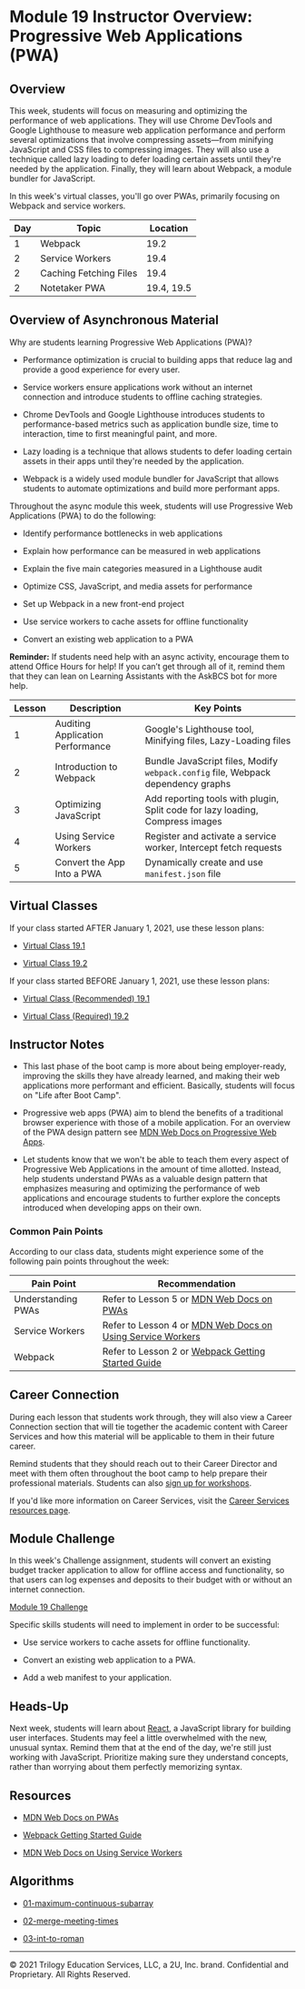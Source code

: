 # Module 19 Instructor Overview: Progressive Web Applications (PWA)

## Overview

This week, students will focus on measuring and optimizing the performance of web applications. They will use Chrome DevTools and Google Lighthouse to measure web application performance and perform several optimizations that involve compressing assets—from minifying JavaScript and CSS files to compressing images. They will also use a technique called lazy loading to defer loading certain assets until they're needed by the application. Finally, they will learn about Webpack, a module bundler for JavaScript.

In this week's virtual classes, you'll go over PWAs, primarily focusing on Webpack and service workers.


| Day  | Topic                  | Location   |
| ---  | ---                    | ---        |
| 1    | Webpack                | 19.2       |
| 2    | Service Workers        | 19.4       |
| 2    | Caching Fetching Files | 19.4       |
| 2    | Notetaker PWA          | 19.4, 19.5 |

## Overview of Asynchronous Material 

Why are students learning Progressive Web Applications (PWA)?

* Performance optimization is crucial to building apps that reduce lag and provide a good experience for every user.

* Service workers ensure applications work without an internet connection and introduce students to offline caching strategies.

* Chrome DevTools and Google Lighthouse introduces students to performance-based metrics such as application bundle size, time to interaction, time to first meaningful paint, and more.

* Lazy loading is a technique that allows students to defer loading certain assets in their apps until they're needed by the application.

* Webpack is a widely used module bundler for JavaScript that allows students to automate optimizations and build more performant apps.

Throughout the async module this week, students will use Progressive Web Applications (PWA) to do the following:

* Identify performance bottlenecks in web applications

* Explain how performance can be measured in web applications

* Explain the five main categories measured in a Lighthouse audit

* Optimize CSS, JavaScript, and media assets for performance

* Set up Webpack in a new front-end project

* Use service workers to cache assets for offline functionality

* Convert an existing web application to a PWA

**Reminder:** If students need help with an async activity, encourage them to attend Office Hours for help! If you can’t get through all of it, remind them that they can lean on Learning Assistants with the AskBCS bot for more help.

| Lesson           | Description                        | Key Points                                                                        |
| ---              | ---                                | ---                                                                               |
| 1                | Auditing Application Performance   | Google's Lighthouse tool, Minifying files, Lazy-Loading files                     |
| 2                | Introduction to Webpack            | Bundle JavaScript files, Modify `webpack.config` file, Webpack dependency graphs  |
| 3                | Optimizing JavaScript              | Add reporting tools with plugin, Split code for lazy loading, Compress images     |
| 4                | Using Service Workers              | Register and activate a service worker, Intercept fetch requests                  | 
| 5                | Convert the App Into a PWA         | Dynamically create and use `manifest.json` file                                   |

## Virtual Classes

If your class started AFTER January 1, 2021, use these lesson plans:

* [Virtual Class 19.1](./19.1-REQUIRED.md)

* [Virtual Class 19.2](./19.2-REQUIRED.md)

If your class started BEFORE January 1, 2021, use these lesson plans:

* [Virtual Class (Recommended) 19.1](./19.1-RECOMMENDED.md)

* [Virtual Class (Required) 19.2](./19.2-REQUIRED.md)

## Instructor Notes

* This last phase of the boot camp is more about being employer-ready, improving the skills they have already learned, and making their web applications more performant and efficient. Basically, students will focus on "Life after Boot Camp". 

* Progressive web apps (PWA) aim to blend the benefits of a traditional browser experience with those of a mobile application. For an overview of the PWA design pattern see [MDN Web Docs on Progressive Web Apps](https://developer.mozilla.org/en-US/docs/Web/Progressive_web_apps).

* Let students know that we won't be able to teach them every aspect of Progressive Web Applications in the amount of time allotted. Instead, help students understand PWAs as a valuable design pattern that emphasizes measuring and optimizing the performance of web applications and encourage students to further explore the concepts introduced when developing apps on their own.

### Common Pain Points

According to our class data, students might experience some of the following pain points throughout the week:

| Pain Point                          | Recommendation       |
| ---                                 | ---                  |
| Understanding PWAs                  | Refer to Lesson 5 or [MDN Web Docs on PWAs](https://developer.mozilla.org/en-US/docs/Web/Progressive_web_apps)                 |
| Service Workers                     | Refer to Lesson 4 or [MDN Web Docs on Using Service Workers](https://developer.mozilla.org/en-US/docs/Web/API/Service_Worker_API/Using_Service_Workers) |
| Webpack | Refer to Lesson 2 or [Webpack Getting Started Guide](https://webpack.js.org/guides/getting-started/) |

## Career Connection

During each lesson that students work through, they will also view a Career Connection section that will tie together the academic content with Career Services and how this material will be applicable to them in their future career.

Remind students that they should reach out to their Career Director and meet with them often throughout the boot camp to help prepare their professional materials. Students can also [sign up for workshops](https://careerservicesonlineevents.splashthat.com/).

If you'd like more information on Career Services, visit the [Career Services resources page](https://mycareerspot.org/).

## Module Challenge

In this week's Challenge assignment, students will convert an existing budget tracker application to allow for offline access and functionality, so that users can log expenses and deposits to their budget with or without an internet connection.

[Module 19 Challenge](../../01-Class-Content/19-PWA/02-Challenge)

Specific skills students will need to implement in order to be successful:

* Use service workers to cache assets for offline functionality.

* Convert an existing web application to a PWA.

* Add a web manifest to your application.

## Heads-Up

Next week, students will learn about [React](https://reactjs.org/), a JavaScript library for building user interfaces. Students may feel a little overwhelmed with the new, unusual syntax. Remind them that at the end of the day, we're still just working with JavaScript. Prioritize making sure they understand concepts, rather than worrying about them perfectly memorizing syntax.

## Resources

* [MDN Web Docs on PWAs](https://developer.mozilla.org/en-US/docs/Web/Progressive_web_apps)

* [Webpack Getting Started Guide](https://webpack.js.org/guides/getting-started/)

* [MDN Web Docs on Using Service Workers](https://developer.mozilla.org/en-US/docs/Web/API/Service_Worker_API/Using_Service_Workers)

## Algorithms

* [01-maximum-continuous-subarray](../../01-Class-Content/19-PWA/03-Algorithms/01-maximum-continuous-subarray)

* [02-merge-meeting-times](../../01-Class-Content/19-PWA/03-Algorithms/02-merge-meeting-times)

* [03-int-to-roman](../../01-Class-Content/19-PWA/03-Algorithms/03-int-to-roman)

---
© 2021 Trilogy Education Services, LLC, a 2U, Inc. brand.  Confidential and Proprietary.  All Rights Reserved.

